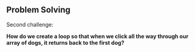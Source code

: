 ## Problem Solving

Second challenge:

**How do we create a loop so that when we click all the way through our array of dogs, it returns back to the first dog?**
